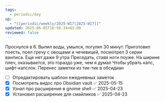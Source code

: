 ```yaml
---
tags:
  - periodic/day
up:
  - "[[periodic/weekly/2025-W17|2025-W17]]"
updated: 2025-06-05T16:58:34+03:00
reviewed: false
---
```


Проснулся в 6. Выпил воды, умылся, погулял 30 минут. Приготовил поесть, поел гречу с овощами и чечевицей, посмотрел 3 серии ванписа. Еще нет даже 9 утра
Приседать, ставя ноги поуже. На ширине плеч, оказывается, это гораздо уже, чем я думал
Чтобы убрать капс, шифт-капслок.
Перенес заметки из тик-тик в обсидиан
- [ ] Отредактировать шаблон ежедневных заметок
- [x] Посмотреть видос про Obsidian vault ✅ 2025-05-15
- [x] Узнал про расширения в gnome shell ✅ 2025-04-23
- [x] Установил расширение для смайликов ✅ 2025-04-23
